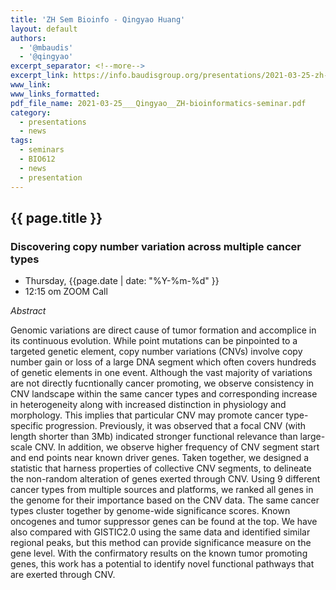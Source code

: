 ```yaml
---
title: 'ZH Sem Bioinfo - Qingyao Huang'
layout: default
authors:
  - '@mbaudis'
  - '@qingyao'
excerpt_separator: <!--more-->
excerpt_link: https://info.baudisgroup.org/presentations/2021-03-25-zh-seminars-in-bioinformatics/
www_link:
www_links_formatted:
pdf_file_name: 2021-03-25___Qingyao__ZH-bioinformatics-seminar.pdf
category:
  - presentations
  - news
tags:
  - seminars
  - BIO612
  - news
  - presentation
---
```


## {{ page.title }}

### Discovering copy number variation across multiple cancer types

* Thursday, {{page.date | date: "%Y-%m-%d" }}
* 12:15 om  ZOOM Call

<!--more-->

*Abstract*

Genomic variations are direct cause of tumor formation and accomplice in its continuous evolution. While point mutations can be pinpointed to a targeted genetic element, copy number variations (CNVs) involve copy number gain or loss of a large DNA segment which often covers hundreds of genetic elements in one event. Although the vast majority of variations are not directly fucntionally cancer promoting, we observe consistency in CNV landscape within the same cancer types and corresponding increase in heterogeneity along with increased distinction in physiology and morphology. This implies that particular CNV may promote cancer type-specific progression. Previously, it was observed that a focal CNV (with length shorter than 3Mb) indicated stronger functional relevance than large-scale CNV. In addition, we observe higher frequency of CNV segment start and end points near known driver genes. Taken together, we designed a statistic that harness properties of collective CNV segments, to delineate the non-random alteration of genes exerted through CNV. Using 9 different cancer types from multiple sources and platforms, we ranked all genes in the genome for their importance based on the CNV data. The same cancer types cluster together by genome-wide significance scores. Known oncogenes and tumor suppressor genes can be found at the top. We have also compared with GISTIC2.0 using the same data and identified similar regional peaks, but this method can provide significance measure on the gene level. With the confirmatory results on the known tumor promoting genes, this work has a potential to identify novel functional pathways that are exerted through CNV. 
